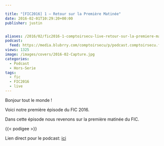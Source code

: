 ```yaml
---

title: "[FIC2016] 1 – Retour sur la Première Matinée"
date: 2016-02-01T10:29:20+00:00
publisher: justin


aliases: /2016/02/fic2016-1-comptoirsecu-live-retour-sur-la-premiere-matinee/
podcast:
  feed: https://media.blubrry.com/comptoirsecu/p/podcast.comptoirsecu.fr/CSEC.HS09.2016-01-25.FIC2016.Premi%c3%a8re_Matin%c3%a9e.mp3
views: 1325
image: /images/covers/2016-02-Capture.jpg
categories:
  - Podcast
  - Hors-Serie
tags:
  - fic
  - FIC2016
  - live
---
```

Bonjour tout le monde !

Voici notre première épisode du FIC 2016.

Dans cette épisode nous revenons sur la première matinée du FIC.


{{< podigee >}}




Lien direct pour le podcast: [ici](https://media.blubrry.com/comptoirsecu/p/podcast.comptoirsecu.fr/CSEC.HS09.2016-01-25.FIC2016.Premi%c3%a8re_Matin%c3%a9e.mp3)
